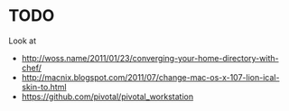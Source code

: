 TODO
====

Look at

* http://woss.name/2011/01/23/converging-your-home-directory-with-chef/
* http://macnix.blogspot.com/2011/07/change-mac-os-x-107-lion-ical-skin-to.html
* https://github.com/pivotal/pivotal_workstation
